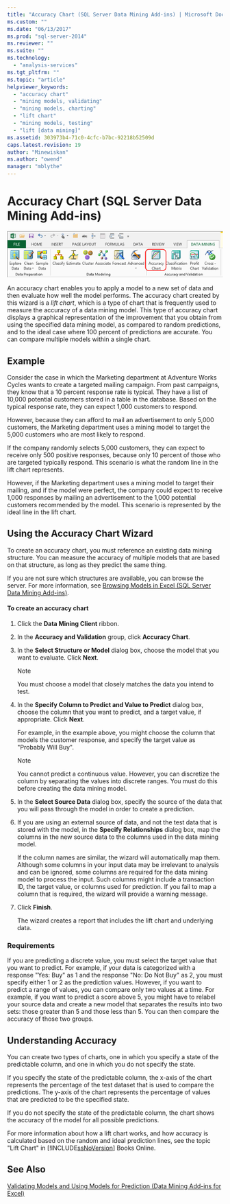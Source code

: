 ```yaml
---
title: "Accuracy Chart (SQL Server Data Mining Add-ins) | Microsoft Docs"
ms.custom: ""
ms.date: "06/13/2017"
ms.prod: "sql-server-2014"
ms.reviewer: ""
ms.suite: ""
ms.technology: 
  - "analysis-services"
ms.tgt_pltfrm: ""
ms.topic: "article"
helpviewer_keywords: 
  - "accuracy chart"
  - "mining models, validating"
  - "mining models, charting"
  - "lift chart"
  - "mining models, testing"
  - "lift [data mining]"
ms.assetid: 303973b4-71c0-4cfc-b7bc-92218b52509d
caps.latest.revision: 19
author: "Minewiskan"
ms.author: "owend"
manager: "mblythe"
---
```

# Accuracy Chart (SQL Server Data Mining Add-ins)
  ![Accuracy Chart button in Data Mining ribbon](../../2014/analysis-services/media/dmc-accchart.gif "Accuracy Chart button in Data Mining ribbon")  
  
 An accuracy chart enables you to apply a model to a new set of data and then evaluate how well the model performs. The accuracy chart created by this wizard is a *lift chart*, which is a type of chart that is frequently used to measure the accuracy of a data mining model. This type of accuracy chart displays a graphical representation of the improvement that you obtain from using the specified data mining model, as compared to random predictions, and to the ideal case where 100 percent of predictions are accurate. You can compare multiple models within a single chart.  
  
## Example  
 Consider the case in which the Marketing department at Adventure Works Cycles wants to create a targeted mailing campaign. From past campaigns, they know that a 10 percent response rate is typical. They have a list of 10,000 potential customers stored in a table in the database. Based on the typical response rate, they can expect 1,000 customers to respond.  
  
 However, because they can afford to mail an advertisement to only 5,000 customers, the Marketing department uses a mining model to target the 5,000 customers who are most likely to respond.  
  
 If the company randomly selects 5,000 customers, they can expect to receive only 500 positive responses, because only 10 percent of those who are targeted typically respond. This scenario is what the random line in the lift chart represents.  
  
 However, if the Marketing department uses a mining model to target their mailing, and if the model were perfect, the company could expect to receive 1,000 responses by mailing an advertisement to the 1,000 potential customers recommended by the model. This scenario is represented by the ideal line in the lift chart.  
  
## Using the Accuracy Chart Wizard  
 To create an accuracy chart, you must reference an existing data mining structure. You can measure the accuracy of multiple models that are based on that structure, as long as they predict the same thing.  
  
 If you are not sure which structures are available, you can browse the server. For more information, see [Browsing Models in Excel &#40;SQL Server Data Mining Add-ins&#41;](../../2014/analysis-services/browsing-models-in-excel-sql-server-data-mining-add-ins.md).  
  
#### To create an accuracy chart  
  
1.  Click the **Data Mining Client** ribbon.  
  
2.  In the **Accuracy and Validation** group, click **Accuracy Chart**.  
  
3.  In the **Select Structure or Model** dialog box, choose the model that you want to evaluate. Click **Next**.  
  
    > [!NOTE]  
    >  You must choose a model that closely matches the data you intend to test.  
  
4.  In the **Specify Column to Predict and Value to Predict** dialog box, choose the column that you want to predict, and a target value, if appropriate. Click **Next**.  
  
     For example, in the example above, you might choose the column that models the customer response, and specify the target value as "Probably Will Buy".  
  
    > [!NOTE]  
    >  You cannot predict a continuous value. However, you can discretize the column by separating the values into discrete ranges. You must do this before creating the data mining model.  
  
5.  In the **Select Source Data** dialog box, specify the source of the data that you will pass through the model in order to create a prediction.  
  
6.  If you are using an external source of data, and not the test data that is stored with the model, in the **Specify Relationships** dialog box, map the columns in the new source data to the columns used in the data mining model.  
  
     If the column names are similar, the wizard will automatically map them. Although some columns in your input data may be irrelevant to analysis and can be ignored, some columns are required for the data mining model to process the input. Such columns might include a transaction ID, the target value, or columns used for prediction. If you fail to map a column that is required, the wizard will provide a warning message.  
  
7.  Click **Finish**.  
  
     The wizard creates a report that includes the lift chart and underlying data.  
  
### Requirements  
 If you are predicting a discrete value, you must select the target value that you want to predict. For example, if your data is categorized with a response "Yes: Buy" as 1 and the response "No: Do Not Buy" as 2, you must specify either 1 or 2 as the prediction values. However, if you want to predict a range of values, you can compare only two values at a time. For example, if you want to predict a score above 5, you might have to relabel your source data and create a new model that separates the results into two sets: those greater than 5 and those less than 5. You can then compare the accuracy of those two groups.  
  
## Understanding Accuracy  
 You can create two types of charts, one in which you specify a state of the predictable column, and one in which you do not specify the state.  
  
 If you specify the state of the predictable column, the x-axis of the chart represents the percentage of the test dataset that is used to compare the predictions. The y-axis of the chart represents the percentage of values that are predicted to be the specified state.  
  
 If you do not specify the state of the predictable column, the chart shows the accuracy of the model for all possible predictions.  
  
 For more information about how a lift chart works, and how accuracy is calculated based on the random and ideal prediction lines, see the topic "Lift Chart" in [!INCLUDE[ssNoVersion](../../includes/ssnoversion-md.md)] Books Online.  
  
## See Also  
 [Validating Models and Using Models for Prediction &#40;Data Mining Add-ins for Excel&#41;](../../2014/analysis-services/validating-models-and-using-models-for-prediction-data-mining-add-ins-for-excel.md)  
  
  